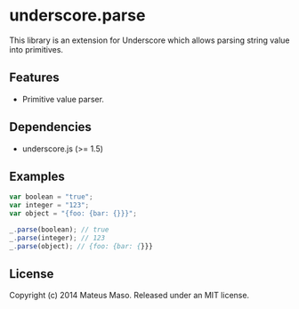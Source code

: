 underscore.parse
================
This library is an extension for Underscore which allows parsing string value into primitives.

## Features

* Primitive value parser.

## Dependencies

* underscore.js (>= 1.5)

## Examples

```javascript
var boolean = "true";
var integer = "123";
var object = "{foo: {bar: {}}}";

_.parse(boolean); // true
_.parse(integer); // 123
_.parse(object); // {foo: {bar: {}}}
```

## License

Copyright (c) 2014 Mateus Maso. Released under an MIT license.
